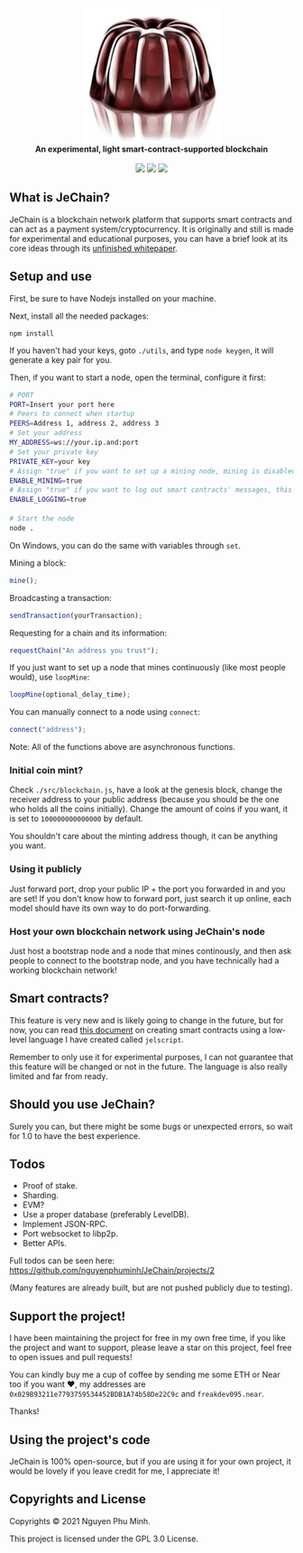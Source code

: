 <div align="center">
	<br/>
	<img src="./assets/extended-logo.png"/>
	<br/>
	<div><b>An experimental, light smart-contract-supported blockchain</b></div>
	<br/>
	<a href="https://github.com/nguyenphuminh/JeChain/blob/master/LICENSE.md"><img src="https://img.shields.io/badge/license-GPLv3-blue.svg"/></a>
	<a href="https://github.com/nguyenphuminh/JeChain/releases"><img src="https://img.shields.io/github/package-json/v/nguyenphuminh/JeChain?label=stable"></a>
	<a href="https://snyk.io/test/github/nguyenphuminh/JeChain"><img src="https://snyk.io/test/github/nguyenphuminh/JeChain/badge.svg"/></a>
</div>

## What is JeChain?
JeChain is a blockchain network platform that supports smart contracts and can act as a payment system/cryptocurrency. It is originally and still is made for experimental and educational purposes, you can have a brief look at its core ideas through its [unfinished whitepaper](https://nguyenphuminh.github.io/jechain-whitepaper.pdf).

## Setup and use
First, be sure to have Nodejs installed on your machine.

Next, install all the needed packages:
```
npm install
```

If you haven't had your keys, goto `./utils`, and type `node keygen`, it will generate a key pair for you. 

Then, if you want to start a node, open the terminal, configure it first:
```sh
# PORT
PORT=Insert your port here
# Peers to connect when startup
PEERS=Address 1, address 2, address 3
# Set your address
MY_ADDRESS=ws://your.ip.and:port
# Set your private key
PRIVATE_KEY=your key
# Assign "true" if you want to set up a mining node, mining is disabled by default
ENABLE_MINING=true
# Assign "true" if you want to log out smart contracts' messages, this is disabled by default
ENABLE_LOGGING=true

# Start the node
node .
```

On Windows, you can do the same with variables through `set`.

Mining a block:
```js
mine();
```

Broadcasting a transaction:
```js
sendTransaction(yourTransaction);
```

Requesting for a chain and its information: 
```js
requestChain("An address you trust");
```

If you just want to set up a node that mines continuously (like most people would), use `loopMine`:
```js
loopMine(optional_delay_time);
```

You can manually connect to a node using `connect`:
```js
connect("address");
```

Note: All of the functions above are asynchronous functions.

### Initial coin mint?
Check `./src/blockchain.js`, have a look at the genesis block, change the receiver address to your public address (because you should be the one who holds all the coins initially). Change the amount of coins if you want, it is set to `100000000000000` by default.

You shouldn't care about the minting address though, it can be anything you want.

### Using it publicly
Just forward port, drop your public IP + the port you forwarded in and you are set! If you don't know how to forward port, just search it up online, each model should have its own way to do port-forwarding.

### Host your own blockchain network using JeChain's node
Just host a bootstrap node and a node that mines continously, and then ask people to connect to the bootstrap node, and you have technically had a working blockchain network!

## Smart contracts?
This feature is very new and is likely going to change in the future, but for now, you can read [this document](./CONTRACT.md) on creating smart contracts using a low-level language I have created called `jelscript`.

Remember to only use it for experimental purposes, I can not guarantee that this feature will be changed or not in the future. The language is also really limited and far from ready.

## Should you use JeChain?
Surely you can, but there might be some bugs or unexpected errors, so wait for 1.0 to have the best experience.

## Todos
* Proof of stake.
* Sharding.
* EVM?
* Use a proper database (preferably LevelDB).
* Implement JSON-RPC.
* Port websocket to libp2p.
* Better APIs.

Full todos can be seen here: https://github.com/nguyenphuminh/JeChain/projects/2

(Many features are already built, but are not pushed publicly due to testing).

## Support the project!
I have been maintaining the project for free in my own free time, if you like the project and want to support, please leave a star on this project, feel free to open issues and pull requests!

You can kindly buy me a cup of coffee by sending me some ETH or Near too if you want ❤️, my addresses are `0x029B93211e7793759534452BDB1A74b58De22C9c` and `freakdev095.near`.

Thanks!

## Using the project's code
JeChain is 100% open-source, but if you are using it for your own project, it would be lovely if you leave credit for me, I appreciate it!

## Copyrights and License
Copyrights © 2021 Nguyen Phu Minh.

This project is licensed under the GPL 3.0 License.
